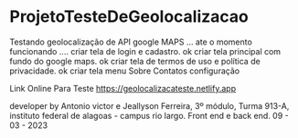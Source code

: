# ProjetoTesteDeGeolocalizacao
Testando geolocalização de API google MAPS ... ate o momento funcionando .... 
criar tela de login e cadastro. ok
criar tela principal com fundo do google maps. ok
criar tela de termos de uso e política de privacidade. ok
criar tela menu 
    Sobre
    Contatos 
    configuração

Link Online Para Teste https://geolocalizacateste.netlify.app 


developer by Antonio victor e Jeallyson Ferreira, 3º módulo, Turma 913-A, instituto federal de alagoas - campus rio largo.
Front end e back end.
09 - 03 - 2023